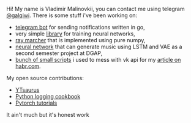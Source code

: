 Hi! My name is Vladimir Malinovkii, you can contact me using telegram [@galqiwi](https://t.me/galqiwi). There is some stuff i've been working on:
- [telegram bot](https://github.com/galqiwi/techo) for sending notifications written in go,
- very simple [library](https://github.com/galqiwi/simple_nn) for training neural networks,
- [ray marcher](https://github.com/galqiwi/numpy-marcher) that is implemented using pure numpy,
- [neural network](https://github.com/galqiwi/vae-lstm-midi-generator) that can generate music using LSTM and VAE as a second semester project at DGAP,
- [bunch of small scripts](https://github.com/galqiwi/vk-clones) i used to mess with vk api for my [article on habr.com](https://habr.com/ru/post/449656/).

My open source contributions:
- [YTsaurus](https://github.com/ytsaurus/ytsaurus/commits?author=galqiwi)
- [Python logging cookbook](https://github.com/python/cpython/commits?author=galqiwi)
- [Pytorch tutorials](https://github.com/pytorch/tutorials/commits?author=galqiwi)

It ain't much but it's honest work
